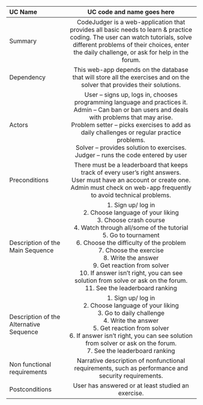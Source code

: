 | UC Name	  | UC code and name goes here |
| :---        |    :----:   |
| Summary      | CodeJudger is a web-application that provides all basic needs to learn & practice coding. The user can watch tutorials, solve different problems of their choices, enter the daily challenge, or ask for help in the forum. |
| Dependency   | This web-app depends on the database that will store all the exercises and on the solver that provides their solutions. |
| Actors   | User – signs up, logs in, chooses programming language and practices it. <br> Admin – Can ban or ban users and deals with problems that may arise. <br> Problem setter – picks exercises to add as daily challenges or regular practice problems. <br> Solver – provides solution to exercises. <br> Judger – runs the code entered by user |
| Preconditions   | There must be a leaderboard that keeps track of every user’s right answers. <br> User must have an account or create one. <br> Admin must check on web-app frequently to avoid technical problems. |
| Description of the Main Sequence   | 1.	Sign up/ log in <br> 2.	Choose language of your liking <br> 3.	Choose crash course  <br> 4.	Watch through all/some of the tutorial <br> 5.	Go to tournament <br> 6.	Choose the difficulty of the problem <br> 7.	Choose the exercise <br> 8.	Write the answer <br> 9.	Get reaction from solver <br> 10.	If answer isn’t right, you can see solution from solve or ask on the forum. <br> 11.	See the leaderboard ranking |
| Description of the Alternative Sequence   | 1.	Sign up/ log in <br> 2.	Choose language of your liking <br> 3.	Go to daily challenge  <br> 4.	Write the answer <br> 5.	Get reaction from solver<br> 6.	If answer isn’t right, you can see solution from solver or ask on the forum. <br> 7.	See the leaderboard ranking |
| Non functional requirements   | Narrative description of nonfunctional requirements, such as performance and security requirements.        |
| Postconditions   | User has answered or at least studied an exercise. |
